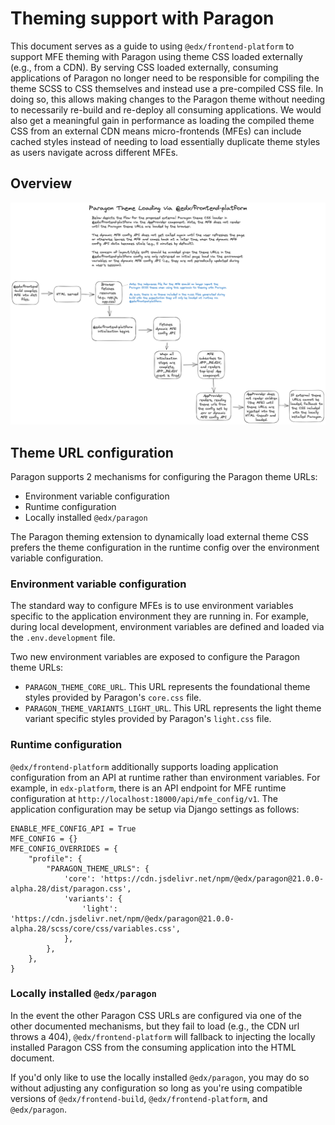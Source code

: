 # Theming support with Paragon

This document serves as a guide to using `@edx/frontend-platform` to support MFE theming with Paragon using theme CSS loaded externally (e.g., from a CDN). By serving CSS loaded externally, consuming applications of Paragon no longer need to be responsible for compiling the theme SCSS to CSS themselves and instead use a pre-compiled CSS file. In doing so, this allows making changes to the Paragon theme without needing to necessarily re-build and re-deploy all consuming applications. We would also get a meaningful gain in performance as loading the compiled theme CSS from an external CDN means micro-frontends (MFEs) can include cached styles instead of needing to load essentially duplicate theme styles as users navigate across different MFEs.

## Overview

![overview of paragon theme loader](./assets/paragon-theme-loader.png "Paragon theme loader")

## Theme URL configuration

Paragon supports 2 mechanisms for configuring the Paragon theme URLs:
* Environment variable configuration
* Runtime configuration
* Locally installed `@edx/paragon`

The Paragon theming extension to dynamically load external theme CSS prefers the theme configuration in the runtime config over the environment variable configuration.

### Environment variable configuration

The standard way to configure MFEs is to use environment variables specific to the application environment they are running in. For example, during local development, environment variables are defined and loaded via the `.env.development` file.

Two new environment variables are exposed to configure the Paragon theme URLs:
* `PARAGON_THEME_CORE_URL`. This URL represents the foundational theme styles provided by Paragon's `core.css` file.
* `PARAGON_THEME_VARIANTS_LIGHT_URL`. This URL represents the light theme variant specific styles provided by Paragon's `light.css` file.

### Runtime configuration

`@edx/frontend-platform` additionally supports loading application configuration from an API at runtime rather than environment variables. For example, in `edx-platform`, there is an API endpoint for MFE runtime configuration at `http://localhost:18000/api/mfe_config/v1`. The application configuration may be setup via Django settings as follows:

```
ENABLE_MFE_CONFIG_API = True
MFE_CONFIG = {}
MFE_CONFIG_OVERRIDES = {
    "profile": {
        "PARAGON_THEME_URLS": {
            'core': 'https://cdn.jsdelivr.net/npm/@edx/paragon@21.0.0-alpha.28/dist/paragon.css',
            'variants': {
                'light': 'https://cdn.jsdelivr.net/npm/@edx/paragon@21.0.0-alpha.28/scss/core/css/variables.css',
            },
        },
    },
}
```

### Locally installed `@edx/paragon`

In the event the other Paragon CSS URLs are configured via one of the other documented mechanisms, but they fail to load (e.g., the CDN url throws a 404), `@edx/frontend-platform` will fallback to injecting the locally installed Paragon CSS from the consuming application into the HTML document.

If you'd only like to use the locally installed `@edx/paragon`, you may do so without adjusting any configuration so long as you're using compatible versions of `@edx/frontend-build`, `@edx/frontend-platform`, and `@edx/paragon`.

